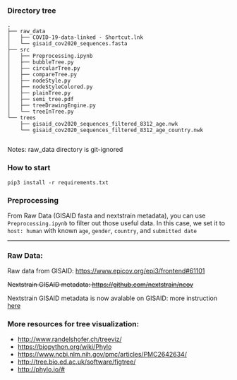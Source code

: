 ### Directory tree
```
.
├── raw_data
│   ├── COVID-19-data-linked - Shortcut.lnk
│   └── gisaid_cov2020_sequences.fasta
├── src
│   ├── Preprocessing.ipynb
│   ├── bubbleTree.py
│   ├── circularTree.py
│   ├── compareTree.py
│   ├── nodeStyle.py
│   ├── nodeStyleColored.py
│   ├── plainTree.py
│   ├── semi_tree.pdf
│   ├── treeDrawingEngine.py
│   └── treeInTree.py
└── trees
    ├── gisaid_cov2020_sequences_filtered_8312_age.nwk
    └── gisaid_cov2020_sequences_filtered_8312_age_country.nwk
    
```
Notes: raw_data directory is git-ignored


### How to start
`pip3 install -r requirements.txt`

### Preprocessing
From Raw Data (GISAID fasta and nextstrain metadata), you can use `Preprocessing.ipynb` to filter out those useful data. In this case, we set it to `host: human` with known `age`, `gender`, `country`, and `submitted date`


---

### Raw Data:
Raw data from GISAID: https://www.epicov.org/epi3/frontend#61101

~~Nextstrain GISAID metadata: https://github.com/nextstrain/ncov~~

Nextstrain GISAID metadata is now avalable on GISAID: more instruction [here](https://github.com/nextstrain/ncov/blob/master/docs/running.md)


### More resources for tree visualization:
- http://www.randelshofer.ch/treeviz/
- https://biopython.org/wiki/Phylo
- https://www.ncbi.nlm.nih.gov/pmc/articles/PMC2642634/
- http://tree.bio.ed.ac.uk/software/figtree/
- http://phylo.io/# 